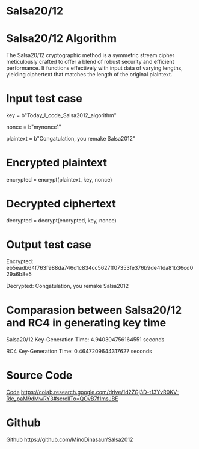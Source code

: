 # Salsa20/12
# Salsa20/12 Algorithm
The Salsa20/12 cryptographic method is a symmetric stream cipher meticulously crafted to offer a blend of robust security and efficient performance. It functions effectively with input data of varying lengths, yielding ciphertext that matches the length of the original plaintext.

# Input test case
key = b"Today_I_code_Salsa2012_algorithm"

nonce = b"mynonce1"

plaintext = b"Congatulation, you remake Salsa2012"

# Encrypted plaintext
encrypted = encrypt(plaintext, key, nonce)

# Decrypted ciphertext
decrypted = decrypt(encrypted, key, nonce)

# Output test case
Encrypted: eb5eadb64f763f988da746d1c834cc5627ff07353fe376b9de41da81b36cd029a6b8e5

Decrypted: Congatulation, you remake Salsa2012

# Comparasion between Salsa20/12 and RC4 in generating key time

Salsa20/12 Key-Generation Time: 4.940304756164551 seconds

RC4 Key-Generation Time:  0.4647209644317627 seconds

# Source Code
[Code](https://colab.research.google.com/drive/1d2ZGj3D-t13YvR0KV-RIe_paM9dMwRY3#scrollTo=QOvB7f1msJBE) https://colab.research.google.com/drive/1d2ZGj3D-t13YvR0KV-RIe_paM9dMwRY3#scrollTo=QOvB7f1msJBE

# Github
[Github](https://github.com/MinoDinasaur/Salsa2012) https://github.com/MinoDinasaur/Salsa2012

